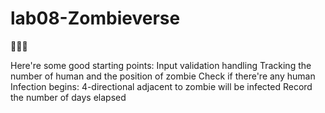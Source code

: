 # lab08-Zombieverse
🧟‍♂️🧠

Here're some good starting points:
Input validation handling
Tracking the number of human and the position of zombie
Check if there're any human
Infection begins: 4-directional adjacent to zombie will be infected
Record the number of days elapsed
